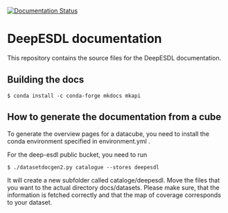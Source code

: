 [![Documentation Status](https://readthedocs.org/projects/deepesdl/badge/?version=latest)](https://deepesdl.readthedocs.io/en/latest/?badge=latest)

# DeepESDL documentation

This repository contains the source files for the DeepESDL documentation.


## Building the docs

    $ conda install -c conda-forge mkdocs mkapi

## How to generate the documentation from a cube

To generate the overview pages for a datacube, you need to install the 
conda environment specified in environment.yml .

For the deep-esdl public bucket, you need to run 

    $ ./datasetdocgen2.py catalogue --stores deepesdl

It will create a new subfolder called cataloge/deepesdl. Move the files 
that you want to the actual directory docs/datasets. Please make sure, that 
the information is fetched correctly and that the map of coverage 
corresponds to your dataset. 